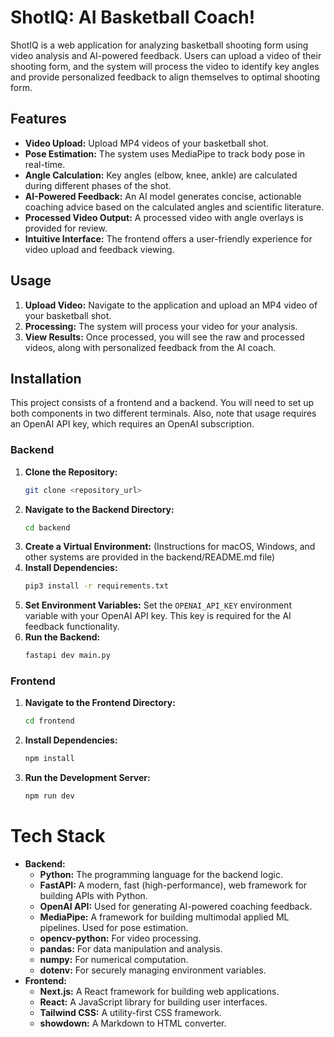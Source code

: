 # ShotIQ: AI Basketball Coach!
ShotIQ is a web application for analyzing basketball shooting form using video analysis and AI-powered feedback.  Users can upload a video of their shooting form, and the system will process the video to identify key angles and provide personalized feedback to align themselves to optimal shooting form. 

## Features
* **Video Upload:** Upload MP4 videos of your basketball shot.
* **Pose Estimation:**  The system uses MediaPipe to track body pose in real-time.
* **Angle Calculation:** Key angles (elbow, knee, ankle) are calculated during different phases of the shot.
* **AI-Powered Feedback:**  An AI model generates concise, actionable coaching advice based on the calculated angles and scientific literature.
* **Processed Video Output:**  A processed video with angle overlays is provided for review.
* **Intuitive Interface:**  The frontend offers a user-friendly experience for video upload and feedback viewing.

## Usage
1. **Upload Video:** Navigate to the application and upload an MP4 video of your basketball shot.
2. **Processing:** The system will process your video for your analysis.
3. **View Results:** Once processed, you will see the raw and processed videos, along with personalized feedback from the AI coach.

## Installation
This project consists of a frontend and a backend.  You will need to set up both components in two different terminals.
Also, note that usage requires an OpenAI API key, which requires an OpenAI subscription.

### Backend

1. **Clone the Repository:**
   ```bash
   git clone <repository_url>
   ```
2. **Navigate to the Backend Directory:**
   ```bash
   cd backend
   ```
3. **Create a Virtual Environment:** (Instructions for macOS, Windows, and other systems are provided in the backend/README.md file)
4. **Install Dependencies:**
   ```bash
   pip3 install -r requirements.txt
   ```
5. **Set Environment Variables:** Set the `OPENAI_API_KEY` environment variable with your OpenAI API key.  This key is required for the AI feedback functionality.
6. **Run the Backend:**
   ```bash
   fastapi dev main.py
   ```

### Frontend

1. **Navigate to the Frontend Directory:**
   ```bash
   cd frontend
   ```
2. **Install Dependencies:**
   ```bash
   npm install
   ```
3. **Run the Development Server:**
   ```bash
   npm run dev
   ```

# Tech Stack
* **Backend:**
    * **Python:** The programming language for the backend logic.
    * **FastAPI:** A modern, fast (high-performance), web framework for building APIs with Python.
    * **OpenAI API:** Used for generating AI-powered coaching feedback.
    * **MediaPipe:** A framework for building multimodal applied ML pipelines.  Used for pose estimation.
    * **opencv-python:** For video processing.
    * **pandas:** For data manipulation and analysis.
    * **numpy:** For numerical computation.
    * **dotenv:** For securely managing environment variables.
* **Frontend:**
    * **Next.js:** A React framework for building web applications.
    * **React:** A JavaScript library for building user interfaces.
    * **Tailwind CSS:** A utility-first CSS framework.
    * **showdown:** A Markdown to HTML converter.  
